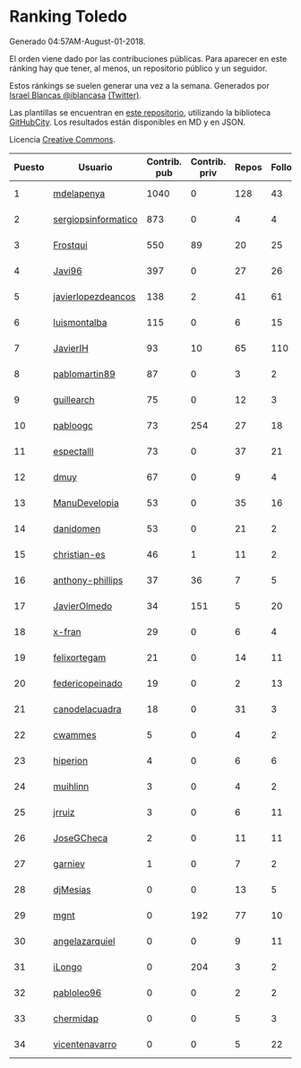 # Ranking Toledo

Generado 04:57AM-August-01-2018.

El orden viene dado por las contribuciones públicas. Para aparecer en este ránking hay que tener, al menos, un repositorio público y un seguidor.

Estos ránkings se suelen generar una vez a la semana. Generados por [Israel Blancas @iblancasa](https://github.com/iblancasa/) [(Twitter)](https://twitter.com/iblancasa).

Las plantillas se encuentran en [este repositorio](https://github.com/iblancasa/GH-Spanish-Ranking), utilizando la biblioteca [GitHubCity](https://github.com/iblancasa/GitHubCity). Los resultados están disponibles en MD y en JSON.

Licencia [Creative Commons](https://creativecommons.org/licenses/by/4.0/).

| Puesto   |  Usuario  | Contrib. pub | Contrib. priv |Repos| Followers | Desde |  Avatar  |
|----------|-----------|--------------|---------------|-----|-----------|-------|----------|
|1|[mdelapenya](https://github.com/mdelapenya)|1040|0|128|43|2011-08-01|![mdelapenya]()|
|2|[sergiopsinformatico](https://github.com/sergiopsinformatico)|873|0|4|4|2016-10-10|![sergiopsinformatico]()|
|3|[Frostqui](https://github.com/Frostqui)|550|89|20|25|2014-12-06|![Frostqui]()|
|4|[Javi96](https://github.com/Javi96)|397|0|27|26|2016-05-01|![Javi96]()|
|5|[javierlopezdeancos](https://github.com/javierlopezdeancos)|138|2|41|61|2011-11-17|![javierlopezdeancos]()|
|6|[luismontalba](https://github.com/luismontalba)|115|0|6|15|2013-11-13|![luismontalba]()|
|7|[JavierIH](https://github.com/JavierIH)|93|10|65|110|2013-08-03|![JavierIH]()|
|8|[pablomartin89](https://github.com/pablomartin89)|87|0|3|2|2015-12-30|![pablomartin89]()|
|9|[guillearch](https://github.com/guillearch)|75|0|12|3|2017-03-28|![guillearch]()|
|10|[pabloogc](https://github.com/pabloogc)|73|254|27|18|2011-10-16|![pabloogc]()|
|11|[espectalll](https://github.com/espectalll)|73|0|37|21|2012-09-30|![espectalll]()|
|12|[dmuy](https://github.com/dmuy)|67|0|9|4|2014-09-19|![dmuy]()|
|13|[ManuDevelopia](https://github.com/ManuDevelopia)|53|0|35|16|2008-12-28|![ManuDevelopia]()|
|14|[danidomen](https://github.com/danidomen)|53|0|21|2|2013-11-21|![danidomen]()|
|15|[christian-es](https://github.com/christian-es)|46|1|11|2|2014-07-12|![christian-es]()|
|16|[anthony-phillips](https://github.com/anthony-phillips)|37|36|7|5|2015-09-04|![anthony-phillips]()|
|17|[JavierOlmedo](https://github.com/JavierOlmedo)|34|151|5|20|2015-11-18|![JavierOlmedo]()|
|18|[x-fran](https://github.com/x-fran)|29|0|6|4|2013-01-04|![x-fran]()|
|19|[felixortegam](https://github.com/felixortegam)|21|0|14|11|2013-06-14|![felixortegam]()|
|20|[federicopeinado](https://github.com/federicopeinado)|19|0|2|13|2013-11-13|![federicopeinado]()|
|21|[canodelacuadra](https://github.com/canodelacuadra)|18|0|31|3|2013-07-14|![canodelacuadra]()|
|22|[cwammes](https://github.com/cwammes)|5|0|4|2|2014-03-18|![cwammes]()|
|23|[hiperion](https://github.com/hiperion)|4|0|6|6|2010-08-10|![hiperion]()|
|24|[muihlinn](https://github.com/muihlinn)|3|0|4|2|2014-04-04|![muihlinn]()|
|25|[jrruiz](https://github.com/jrruiz)|3|0|6|11|2013-12-02|![jrruiz]()|
|26|[JoseGCheca](https://github.com/JoseGCheca)|2|0|11|11|2014-02-05|![JoseGCheca]()|
|27|[garniev](https://github.com/garniev)|1|0|7|2|2014-12-09|![garniev]()|
|28|[djMesias](https://github.com/djMesias)|0|0|13|5|2011-09-17|![djMesias]()|
|29|[mgnt](https://github.com/mgnt)|0|192|77|10|2013-03-13|![mgnt]()|
|30|[angelazarquiel](https://github.com/angelazarquiel)|0|0|9|11|2013-10-07|![angelazarquiel]()|
|31|[iLongo](https://github.com/iLongo)|0|204|3|2|2016-03-01|![iLongo]()|
|32|[pabloleo96](https://github.com/pabloleo96)|0|0|2|2|2016-03-07|![pabloleo96]()|
|33|[chermidap](https://github.com/chermidap)|0|0|5|3|2015-11-26|![chermidap]()|
|34|[vicentenavarro](https://github.com/vicentenavarro)|0|0|5|22|2017-02-13|![vicentenavarro]()|

